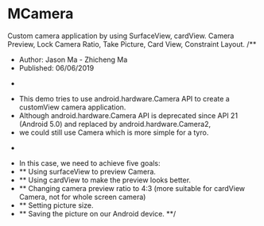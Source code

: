 # MCamera
Custom camera application by using SurfaceView, cardView. Camera Preview, Lock Camera Ratio, Take Picture, Card View, Constraint Layout.
/**
 * Author: Jason Ma - Zhicheng Ma
 * Published: 06/06/2019
 * <p>
 * This demo tries to use android.hardware.Camera API to create a customView camera application.
 * Although android.hardware.Camera API is deprecated since API 21 (Android 5.0) and replaced by android.hardware.Camera2,
 * we could still use Camera which is more simple for a tyro.
 * <p>
 * In this case, we need to achieve five goals:
 * ** Using surfaceView to preview Camera.
 * ** Using cardView to make the preview looks better.
 * ** Changing camera preview ratio to 4:3 (more suitable for cardView Camera, not for whole screen camera)
 * ** Setting picture size.
 * ** Saving the picture on our Android device.
 **/

